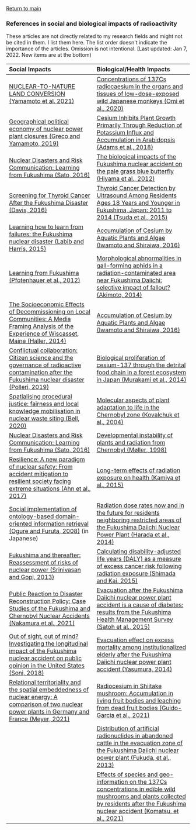 <a href="https://misayasu.github.io/">Return to main</a><br/>

### References in social and biological impacts of radioactivity

These articles are not directly related to my research fields and might not be cited in them. I list them here. The list order doesn't indicate the importance of the articles. Omission is not intentional. [Last updated: Jan 7, 2022. New items are at the bottom)<br/>

| Social Impacts                            | Biological/Health Impacts                             |
| :---------------------------------------- | :--------------------------------------------- |
| <a href="https://www.tandfonline.com/doi/pdf/10.1080/00167428.2020.1799212?casa_token=TPgx5bkV46QAAAAA%3Ac3shZrq0ZrW4ZIw8km7HPOluGSO_pqBs4qhq-Ai7wTBnq38806Q3jhw_sY4E9zLFakMkLCutedEjo78&/" target="_blank">NUCLEAR-TO-NATURE LAND CONVERSION (Yamamoto et al. 2021)</a> | <a href="https://bmcresnotes.biomedcentral.com/track/pdf/10.1186/s13104-020-04972-z.pdf" target="_blank">Concentrations of 137Cs radiocaesium in the organs and tissues of low-dose-exposed wild Japanese monkeys (Omi et al., 2020)</a> | 
| <a href="https://www.sciencedirect.com/science/article/pii/S0016718519302593?casa_token=CvV8-fTrR08AAAAA:yjMNHeEpaO1iwfNicscB7-MhJykexoccpf4yzemPNS-81-g_rVZ00shCVpv_KZEO-Ci5dEp2g3Gz/" target="_blank">Geographical political economy of nuclear power plant closures (Greco and Yamamoto, 2019)</a> | <a href="https://academic.oup.com/pcp/article/60/1/63/5096781/" target="_blank">Cesium Inhibits Plant Growth Primarily Through Reduction of Potassium Influx and Accumulation in Arabidopsis (Adams et al., 2018)</a> |
| <a href="http://collections.unu.edu/eserv/UNU:5514/UNUIAS_PB5.pdf/" target="_blank"> Nuclear Disasters and Risk Communication: Learning from Fukushima (Sato, 2016)</a> | <a href="https://www.nature.com/articles/srep00570?words=Breivik?refresh" target="_blank">The biological impacts of the Fukushima nuclear accident on the pale grass blue butterfly (Hiyama et al., 2012)</a> |
| <a href="https://journals.lww.com/epidem/Fulltext/2016/05000/Commentary___Screening_for_Thyroid_Cancer_After.4.aspx?casa_token=jlYQwmYgME8AAAAA:LaKYdrkApSaoTcH9bKQO6NSWHZBVEiOLMSnESLSim8e2YG4fT2YrkqnjVSpZM-ipAUSHRU06r7qQkaMUnZmsYys" target="_blank">Screening for Thyroid Cancer After the Fukushima Disaster (Davis, 2016)</a> |<a href="https://www.ncbi.nlm.nih.gov/pmc/articles/PMC4820668/" target="_blank">Thyroid Cancer Detection by Ultrasound Among Residents Ages 18 Years and Younger in Fukushima, Japan: 2011 to 2014 (Tsuda et al., 2015)</a>|
| <a href="https://pure.port.ac.uk/ws/portalfiles/portal/1789549/LABIB_2014_cright_EFA_Learning_how_to_learn_from_failures.pdf/" target="_blank">Learning how to learn from failures: the Fukushima nuclear disaster (Labib and Harris, 2015)</a> | <a href="https://link.springer.com/chapter/10.1007/978-3-319-41525-3_10" target="_blank">Accumulation of Cesium by Aquatic Plants and Algae (Iwamoto and Shiraiwa, 2016)</a> |
| <a href="https://www.jstor.org/stable/pdf/43315673.pdf?casa_token=3mQ3I9otgCMAAAAA:sYvhaB5JpUseV6dugMGdI8KMTEbqS5necNgtuZ_UCvbzvd-FfvyCrDHKjSv1nTcNtvMLMBAgd9Lob_i-GVb_YZhGrYzQ3vr-fQnAecb1yZ-F3W4etqwv0Q/" target="_blank"> Learning from Fukushima (Pfotenhauer et al., 2012)</a> | <a href="https://onlinelibrary.wiley.com/doi/pdf/10.1002/ece3.949" target="_blank">Morphological abnormalities in gall-forming aphids in a radiation-contaminated area near Fukushima Daiichi: selective impact of fallout? (Akimoto, 2014)</a>|
| <a href="http://msaag.aag.org/wp-content/uploads/2015/06/6-Haller-MSG472014F.pdf" target="_blank">The Socioeconomic Effects of Decommissioning on Local Communities: A Media Framing Analysis of the Experience of Wiscasset, Maine (Haller, 2014)</a> | <a href="https://link.springer.com/chapter/10.1007/978-3-319-41525-3_10" target="_blank">Accumulation of Cesium by Aquatic Plants and Algae (Iwamoto and Shiraiwa, 2016)</a>|
| <a href="https://anthrosource.onlinelibrary.wiley.com/doi/pdf/10.1111/amet.12763?casa_token=fExHYQhP-EEAAAAA%3AB5oHNMppkopf277tRU4H7vjF9w0PUCI3zMi0KBfq_QtqeRzLGYXVAudrI6qrNQsSMmDuNqp8zoGVboI" target="_blank">Conflictual collaboration: Citizen science and the governance of radioactive contamination after the Fukushima nuclear disaster (Polleri, 2019)</a> |<a href="https://www.nature.com/articles/srep03599?origin=ppub" target="_blank">Biological proliferation of cesium-137 through the detrital food chain in a forest ecosystem in Japan (Murakami et al., 2014)</a>|
| <a href="https://www.tandfonline.com/doi/abs/10.1080/13549839.2020.1867841" target="_blank">Spatialising procedural justice: fairness and local knowledge mobilisation in nuclear waste siting (Bell, 2020)</a> |<a href="https://www.sciencedirect.com/science/article/abs/pii/S0027510700000294" target="_blank">Molecular aspects of plant adaptation to life in the Chernobyl zone (Kovalchuk et al., 2004)</a>|
| <a href="http://collections.unu.edu/eserv/UNU:5514/UNUIAS_PB5.pdf" target="_blank">Nuclear Disasters and Risk Communication: Learning from Fukushima (Sato, 2016)</a> |<a href="https://www.jstor.org/stable/pdf/3546765.pdf?casa_token=aqDTCIQI1XoAAAAA:O8u93EDL9WFohhZaVBmHQ33Neqt4NX42W3AK5JMhqwEs63kbD-HTVuI7Z996ocP_9PRjuS8kKgcGRvF-bLPuFfhPqN4o8ZPLuwbs-AXOQHPbWMUqbEU" target="_blank">Developmental instability of plants and radiation from Chernobyl (Møller, 1998)</a>|
| <a href="https://library.oapen.org/bitstream/handle/20.500.12657/27820/1002185.pdf?sequence=1" target="_blank">Resilience: A new paradigm of nuclear safety: From accident mitigation to resilient society facing extreme situations (Ahn et al., 2017)</a> | <a href="https://www.sciencedirect.com/science/article/pii/S0140673615611679?casa_token=RS7MAzH0QfYAAAAA:oIKBvyMujT5G2N5lcveZiSvrEZKgNbNw774dt_6LH11COaqH-KDmTCHDLpwKL1U81MqzIw8" target="_blank">Long-term effects of radiation exposure on health (Kamiya et al., 2015)</a>|
| <a href="https://www.jstage.jst.go.jp/article/sociotechnica/5/0/5_0_206/_article/-char/ja/" target="_blank">Social implementation of ontology-based domain-oriented information retrieval (Ogure and Furuta, 2008)</a> (in Japanese) | <a href="https://www.pnas.org/content/pnas/111/10/E914.full.pdf" target="_blank">Radiation dose rates now and in the future for residents neighboring restricted areas of the Fukushima Daiichi Nuclear Power Plant (Harada et al., 2014)</a>|
| <a href="https://www.sciencedirect.com/science/article/pii/S0301421512009172?casa_token=1KRI2vfRkX0AAAAA:eNVnQvo0n5sPs-MwX_vQbABC6h9jhkHr-tqh9CCyT48b5J3xK9bEE9_Y6L243QmCqAj5s9g" target="_blank">Fukushima and thereafter: Reassessment of risks of nuclear power (Srinivasan and Gopi, 2013)</a> | <a href="https://iopscience.iop.org/article/10.1088/0952-4746/35/4/763/pdf?casa_token=BZNYd7I8NEcAAAAA:j967lk4T6krkoxzDeTpp1iCkscSl6PpdhvETxfnSUvBIaQIyCceOCH-xe9rH6joBCHskP2k" target="_blank">Calculating disability-adjusted life years (DALY) as a measure of excess cancer risk following radiation exposure (Shimada and Kai, 2015)</a>|
| <a href="https://www.jstage.jst.go.jp/article/jdr/16/8/16_1207/_pdf" target="_blank">Public Reaction to Disaster Reconstruction Policy: Case Studies of the Fukushima and Chernobyl Nuclear Accidents (Nakamura et al., 2021)</a> | <a href="https://downloads.hindawi.com/journals/jdr/2015/627390.pdf" target="_blank">Evacuation after the Fukushima Daiichi nuclear power plant accident is a cause of diabetes: results from the Fukushima Health Management Survey (Satoh et al., 2015)</a>|
| <a href="https://www.sciencedirect.com/science/article/pii/S0301421518304713?casa_token=tAee-owSMxoAAAAA:cxcYdQsSKXEw2fDIIDTk0A-Llko6GhszWOXyx3oTLo5j2Ob5xYsmOqfhxYMH4lBwuIB-YpU" target="_blank">Out of sight, out of mind? Investigating the longitudinal impact of the Fukushima nuclear accident on public opinion in the United States (Soni, 2018)</a> | <a href="https://www.jstage.jst.go.jp/article/fms/advpub/0/advpub_2014-13/_pdf/-char/ja" target="_blank">Evacuation effect on excess mortality among institutionalized elderly after the Fukushima Daiichi nuclear power plant accident (Yasumura, 2014)</a>|
| <a href="https://www.sciencedirect.com/science/article/pii/S2214629620303984?casa_token=NkWbrsk9zkYAAAAA:5pY9Z6FC9By3xTnyORNRmVnILWcZ-78EeM7LakYWMUWYPuVi2d_nCEpebmoYNfdn1lEhVgA" target="_blank">Relational territoriality and the spatial embeddedness of nuclear energy: A comparison of two nuclear power plants in Germany and France (Meyer, 2021)</a> | <a href="https://pdf.sciencedirectassets.com/271852/1-s2.0-S0045653521X00100/1-s2.0-S0045653521009826/main.pdf?X-Amz-Security-Token=IQoJb3JpZ2luX2VjEMr%2F%2F%2F%2F%2F%2F%2F%2F%2F%2FwEaCXVzLWVhc3QtMSJGMEQCIH3i6hzC7%2FsyZjmBSNLgg2U6Wmw4P89BhOMcZo1MXNUgAiBydOPZY5Ge%2Fj24RnlZ%2FbadQNlJ1rYKuWrhWeDdSzfEfSr6AwhjEAQaDDA1OTAwMzU0Njg2NSIMdjyprFZT4PHLYl%2BWKtcDoh%2FDg02nUFOanqhE2CSTgG7eqFMkFnc1nLDnl0gY17UME16feBFyz%2BVWV8%2BwZg4vXk2UxIHWO9mmC7Ie%2FDJnPaEtV09dGwebPrqqJRnjILToYqSZxtQ5bIhvgbj%2BUB1Sa0Gv2SkC0FOBGVF6AW8kEYAeVWgxNci4DQgzekgPirYOxCrfJkDN5a48kU6qNtm6cyrAvCtfVq6vJ3yNiyFhpaxEOxFXn3Fx9RTxKsARGDo02qsK8ptq1zZiTeJOIztF2Q13N6O6TxUpqsn%2F8olQWimn%2B8Q31ng9hQVWVxR4TUNppDTih%2FNJR6pZkm67UiObnEkKWDxc27UqT%2BMFLf9b7Dv%2F9Ua46P6bXWgOUcUdMyO6xpjwqJUDn8CNyk8BBo10HLfCKMeDxezXj0gj91hC8JXcdzaWKytll2PHSYHZV3Kjbx7WdR3xyeOdDlqAFWxKf73GTZzxaVdFr46Z3ZzxVesSyydeydOCMQBkrP4YhrbJ%2B3MJzlzHRGqCg4%2BL1fn2trH889Ej%2FDNfLsafDtpaf3VSd5cjBqRLEf%2BjZLBbMg7Bu54HyiwMrzAX1onp4%2FlcEluOy8JSJEYzdmrwB8CTnJ6Bm%2BTkyooqarMhov7cxPpp1V5SzZMvMIDX24sGOqYBkOIpXkuSzARJYYjWCTMhsZCThovlPR26GGqnwUDb023dsnWEBXpL%2B02ONlVorXbG5JMNwClLqxsiR7Ew%2FVMyPD6P5jIRalpUP%2BKZ1KQsep%2BgrEG%2BW0BipthlY1nqUh%2FO4JqKeOo%2Bhd%2BViRxiqNBm7Lsw30Yn9KUIYPnLTcubs8mW7f7iZcojyX%2F7n7H%2BIeJsgG7OrYFkjO7HnxpD8XNs%2FWh0ALrokg%3D%3D&X-Amz-Algorithm=AWS4-HMAC-SHA256&X-Amz-Date=20211025T191808Z&X-Amz-SignedHeaders=host&X-Amz-Expires=300&X-Amz-Credential=ASIAQ3PHCVTYXEU3GAOQ%2F20211025%2Fus-east-1%2Fs3%2Faws4_request&X-Amz-Signature=f73aa4743d6e84d8e6d325669e3dbdc6f0c6f08ff1d3428df25b673f047488d6&hash=4a9c65cdbfecbaaf60c91c5a8d6f70f3973fe85db6fa5d12ba38b24fee3056d6&host=68042c943591013ac2b2430a89b270f6af2c76d8dfd086a07176afe7c76c2c61&pii=S0045653521009826&tid=spdf-7ed5ef28-4804-47e7-9169-564b5efc9032&sid=5a147cd86602284d445b49a2ecbcf1fb861agxrqa&type=client" target="_blank">Radiocesium in Shiitake mushroom: Accumulation in living fruit bodies and leaching from dead fruit bodies (Guido-Garcia et al., 2021)</a>|  
|  | <a href="https://journals.plos.org/plosone/article?id=10.1371/journal.pone.0054312" target="_blank">Distribution of artificial radionuclides in abandoned cattle in the evacuation zone of the Fukushima Daiichi nuclear power plant (Fukuda, et al., 2013)</a>|
|  | <a href="https://www.nature.com/articles/s41598-021-01816-z" target="_blank">Effects of species and geo-information on the 137Cs concentrations in edible wild mushrooms and plants collected by residents after the Fukushima nuclear accident (Komatsu, et al., 2021)</a>|
